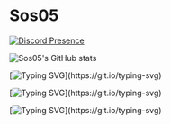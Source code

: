 # Sos05 

[![Discord Presence](https://lanyard.cnrad.dev/api/563382607727820801)](https://discord.com/users/563382607727820801)


![Sos05's GitHub stats](https://github-readme-stats.vercel.app/api?username=Sos05&show_icons=true&theme=tokyonight)


[![Typing SVG](https://readme-typing-svg.demolab.com/?pause=2500&speed=50&lines=Get+out+of+here+please.;There%E2%80%99s+literally+nothing+down+here.;Why+are+you+waiting+here%3F;Stop.+Seriously.;Do+you+think+there%E2%80%99s+a+hidden+feature%3F+There+isn%E2%80%99t.;This+is+just+text.+Plain+text.;Wow,+you%E2%80%99re+committed.+Respect%E2%80%A6+but+also+leave.;Fine.+If+you%E2%80%99re+still+here,+you+officially+wasted+your+time.)](https://git.io/typing-svg)

<!-- Bloc 1 -->
[![Typing SVG](https://readme-typing-svg.demolab.com/?pause=2500&speed=50&lines=Get+out+of+here+please.;There%E2%80%99s+literally+nothing+down+here.;Why+are+you+waiting+here%3F;Stop.+Seriously.)](https://git.io/typing-svg)

<!-- Bloc 2 -->
[![Typing SVG](https://readme-typing-svg.demolab.com/?pause=2500&speed=50&lines=Do+you+think+there%E2%80%99s+a+hidden+feature%3F+There+isn%E2%80%99t.;This+is+just+text.+Plain+text.;Wow,+you%E2%80%99re+committed.+Respect%E2%80%A6+but+also+leave.;Fine.+If+you%E2%80%99re+still+here,+you+officially+wasted+your+time.)](https://git.io/typing-svg)
